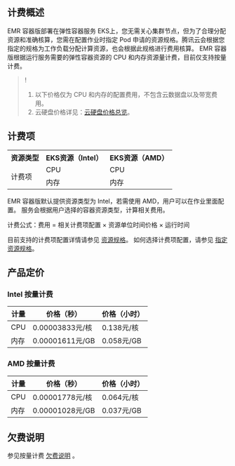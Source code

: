 ## 计费概述
EMR 容器版部署在弹性容器服务 EKS上，您无需关心集群节点，但为了合理分配资源和准确核算，您需在配置作业时指定 Pod 申请的资源规格。腾讯云会根据您指定的规格为工作负载分配计算资源，也会根据此规格进行费用核算。
EMR 容器版根据运行服务需要的弹性容器资源的 CPU 和内存资源量计费，目前仅支持按量计费。
>! 
>1. 以下价格仅为 CPU 和内存的配置费用，不包含云数据盘以及带宽费用。
>2. 云硬盘价格详见：[云硬盘价格总览](https://cloud.tencent.com/document/buy-guide/362/32361)。

## 计费项
<table>
<tr>
<th>资源类型</th>
<th>EKS资源（Intel）</th>
<th>	EKS资源（AMD）</th>
</tr><tr>
<td rowspan=2,colspan=2>计费项</td>
<td>CPU	</td>
<td>CPU	</td>
</tr><tr>
<td>内存	</td>
<td>内存	</td>
</tr></table>
EMR 容器版默认提供资源类型为 Intel，若需使用 AMD，用户可以在作业里面配置。
服务会根据用户选择的容器资源类型，计算相关费用。

计费公式：费用 = 相关计费项配置 × 资源单位时间价格 × 运行时间

目前支持的计费项配置详情请参见 [资源规格](https://cloud.tencent.com/document/product/457/39808)。
如何选择计费项配置，请参见 [指定资源规格](https://cloud.tencent.com/document/product/457/44174)。

## 产品定价
### Intel 按量计费

| 计量 | 	价格（秒）	 | 价格（小时） |
|---------|---------|---------|
| CPU	| 0.00003833元/核	| 0.138元/核| 
| 内存	| 0.00001611元/GB| 	0.058元/GB| 

### AMD 按量计费

| 计量 | 	价格（秒）	 | 价格（小时） |
|---------|---------|---------|
| CPU	| 0.00001778元/核	| 0.064元/核| 
| 内存	| 0.00001028元/GB	| 0.037元/GB| 


## 欠费说明
参见按量计费 [欠费说明](https://cloud.tencent.com/document/product/589/37897#.E6.8C.89.E9.87.8F.E8.AE.A1.E8.B4.B9) 。



